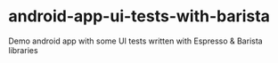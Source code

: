 # android-app-ui-tests-with-barista
Demo android app with some UI tests written with Espresso &amp; Barista libraries
